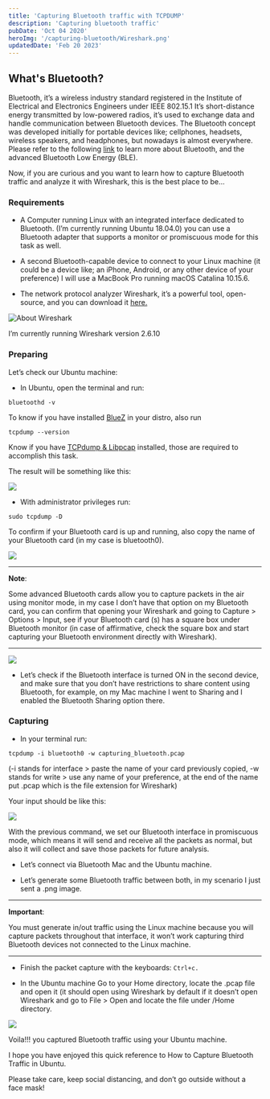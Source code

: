 ```yaml
---
title: 'Capturing Bluetooth traffic with TCPDUMP'
description: 'Capturing bluetooth traffic'
pubDate: 'Oct 04 2020'
heroImg: '/capturing-bluetooth/Wireshark.png'
updatedDate: 'Feb 20 2023'
---
```


## What's Bluetooth?

Bluetooth, it’s a wireless industry standard registered in the Institute of Electrical and Electronics Engineers under IEEE 802.15.1 It’s short-distance energy transmitted by low-powered radios, it’s used to exchange data and handle communication between Bluetooth devices. The Bluetooth concept was developed initially for portable devices like; cellphones, headsets, wireless speakers, and headphones, but nowadays is almost everywhere. Please refer to the following [link](./bluetooth-low-energy-ble) to learn more about Bluetooth, and the advanced Bluetooth Low Energy (BLE).

Now, if you are curious and you want to learn how to capture Bluetooth traffic and analyze it with Wireshark, this is the best place to be…

### Requirements

- A Computer running Linux with an integrated interface dedicated to Bluetooth. (I’m currently running Ubuntu 18.04.0) you can use a Bluetooth adapter that supports a monitor or promiscuous mode for this task as well.

- A second Bluetooth-capable device to connect to your Linux machine (it could be a device like; an iPhone, Android, or any other device of your preference) I will use a MacBook Pro running macOS Catalina 10.15.6.

- The network protocol analyzer Wireshark, it’s a powerful tool, open-source, and you can download it [here.](https://www.wireshark.org/download.html)

![About Wireshark](/capturing-bluetooth/image_01.png)

I’m currently running Wireshark version 2.6.10

### Preparing

Let’s check our Ubuntu machine:

- In Ubuntu, open the terminal and run:

```shell
bluetoothd -v
```

To know if you have installed [BlueZ](http://www.bluez.org/) in your distro, also run

```shell
tcpdump --version
```

Know if you have [TCPdump & Libpcap](https://www.tcpdump.org/) installed, those are required to accomplish this task.

The result will be something like this:

![](/capturing-bluetooth/image_02.png)

- With administrator privileges run:

```shell
sudo tcpdump -D
```

To confirm if your Bluetooth card is up and running, also copy the name of your Bluetooth card (in my case is bluetooth0).

![](/capturing-bluetooth/image_03.png)

---

**Note**:

Some advanced Bluetooth cards allow you to capture packets in the air using monitor mode, in my case I don’t have that option on my Bluetooth card, you can confirm that opening your Wireshark and going to Capture > Options > Input, see if your Bluetooth card (s) has a square box under Bluetooth monitor (in case of affirmative, check the square box and start capturing your Bluetooth environment directly with Wireshark).

---

![](/capturing-bluetooth/image_04.png)

- Let’s check if the Bluetooth interface is turned ON in the second device, and make sure that you don’t have restrictions to share content using Bluetooth, for example, on my Mac machine I went to Sharing and I enabled the Bluetooth Sharing option there.

### Capturing

- In your terminal run:

```shell
tcpdump -i bluetooth0 -w capturing_bluetooth.pcap
```

(-i stands for interface > paste the name of your card previously copied, -w stands for write > use any name of your preference, at the end of the name put .pcap which is the file extension for Wireshark)

Your input should be like this:

![](/capturing-bluetooth/image_05.png)

With the previous command, we set our Bluetooth interface in promiscuous mode, which means it will send and receive all the packets as normal, but also it will collect and save those packets for future analysis.

- Let’s connect via Bluetooth Mac and the Ubuntu machine.

- Let’s generate some Bluetooth traffic between both, in my scenario I just sent a .png image.

---

**Important**:

You must generate in/out traffic using the Linux machine because you will capture packets throughout that interface, it won’t work capturing third Bluetooth devices not connected to the Linux machine.

---

- Finish the packet capture with the keyboards: `Ctrl+c.`

- In the Ubuntu machine Go to your Home directory, locate the .pcap file and open it (it should open using Wireshark by default if it doesn’t open Wireshark and go to File > Open and locate the file under /Home directory.

![](/capturing-bluetooth/image_06.png)

Voila!!! you captured Bluetooth traffic using your Ubuntu machine.

I hope you have enjoyed this quick reference to How to Capture Bluetooth Traffic in Ubuntu.

Please take care, keep social distancing, and don’t go outside without a face mask!
